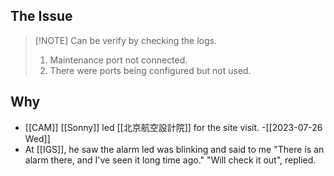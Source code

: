 ## The Issue
> [!NOTE] Can be verify by checking the logs.
> 1. Maintenance port not connected.
> 2. There were ports being configured but not used.

## Why
- [[CAM]] [[Sonny]] led [[北京航空設計院]] for the site visit. -[[2023-07-26 Wed]]
- At [[IGS]], he saw the alarm led was blinking and said to me "There is an alarm there, and I've seen it long time ago." "Will check it out", replied.
